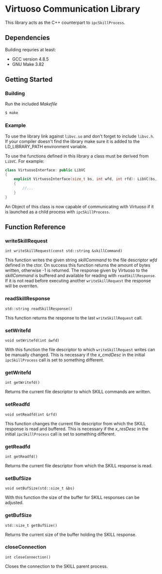 # Virtuoso Communication Library

This library acts as the C++ counterpart to ```ipcSkillProcess```.

## Dependencies

Building requries at least:
+ GCC version 4.8.5
+ GNU Make 3.82

## Getting Started

### Building

Run the included _Makefile_

```bash
$ make
```

### Example

To use the library link against ```libvc.so``` and don't forget to include
```libvc.h```. If your compiler doesn't find the library make sure it is
added to the LD\_LIBRARY\_PATH environment variable.

To use the functions defined in this library a class must be derived from
```LibVC```. For example:

```c++
class VirtuosoInterface: public LibVC
{
    explicit VirtuosoInterface(size_t bs, int wfd, int rfd): LibVC(bs, wfd, rfd)
    {
        //...
    }
}
```
An Object of this class is now capable of communicating with Virtuoso if it
is launched as a child process with ```ipcSkillProcess```.

## Function Reference

### writeSkillRequest
```int writeSkillRequest(const std::string &skillCommand)```

This function writes the given string _skillCommand_ to the file descriptor
_wfd_ defined in the ctor. On success this function returns the amount of bytes
written, otherwise -1 is returned. The response given by Virtuoso to the _skillCommand_
is buffered and available for reading with ```readSkillResponse```. If it is not
read before executing another ```writeSkillRequest``` the response will be overriten.

### readSkillResponse
```std::string readSkillResponse()```

This function returns the response to the last ```writeSkillRequest``` call.

### setWritefd
```void setWritefd(int &wfd)```

With this function the file descriptor to which ```writeSkillRequest``` writes 
can be manually changed. This is necessary if the _x\_cmdDesc_ in the initial
```ipcSkillProcess``` call is set to something different.

### getWritefd
```int getWritefd()```

Returns the current file descriptor to which SKILL commands are written.

### setReadfd
```void setReadfd(int &rfd)```

This function changes the current file descriptor from which the SKILL response
is read and buffered. This is necessary if the _x\_resDesc_ in the initial
```ipcSkillProcess``` call is set to something different.

### getReadfd
```int getReadfd()```

Returns the current file descriptor from which the SKILL response is read.

### setBufSize
```void setBufSize(std::size_t &bs)```

With this function the size of the buffer for SKILL responses can be adjusted.

### getBufSize
```std::size_t getBufSize()```

Returns the current size of the buffer holding the SKILL response.

### closeConnection
```int closeConnection()```

Closes the connection to the SKILL parent process.
